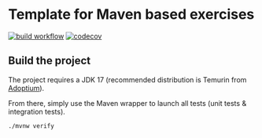# Template for Maven based exercises

[![build workflow](https://github.com/ClementJosse/uml_grapher/actions/workflows/build.yml/badge.svg)](https://github.com/ClementJosse/uml_grapher/actions)
[![codecov](https://codecov.io/gh/ClementJosse/uml_grapher/branch/main/graph/badge.svg)](https://codecov.io/gh/ClementJosse/uml_grapher)

## Build the project

The project requires a JDK 17 (recommended distribution is Temurin from [Adoptium](https://adoptium.net/)).

From there, simply use the Maven wrapper to launch all tests (unit tests & integration tests).

`./mvnw verify`

